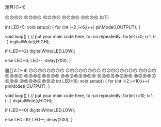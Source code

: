 題目1(1~4)

😠😠😠😠
😡😠😠😠
😠😡😠😠
😠😠😡😠
😠😠😠😡
如下:

int LED=5;
void setup() {
 for (int i=2 ;i<6;i++)
 pinMode(i,OUTPUT);
}

void loop() {
  // put your main code here, to run repeatedly:
  for(int i=5; i>1; i--)
    digitalWrite(i,HIGH);
    
  if (LED>=2)
   digitalWrite(LED,LOW);
     
  else
    LED=6;
    LED--;
   delay(200);
}


題目2:(1~8)
😠😠😠😠😠😠😠😠
😡😠😠😠😠😠😠😠
😠😡😠😠😠😠😠😠
😠😠😡😠😠😠😠😠
😠😠😠😡😠😠😠😠
😠😠😠😠😡😠😠😠
😠😠😠😠😠😡😠😠
😠😠😠😠😠😠😡😠
😠😠😠😠😠😠😠😡
int LED=10;
void setup() {
 for (int i=2 ;i<10;i++)
 pinMode(i,OUTPUT);
}

void loop() {
  // put your main code here, to run repeatedly:
  for(int i=10; i>1; i--)
    digitalWrite(i,HIGH);
    
  if (LED>=0)
   digitalWrite(LED,LOW);
     
  else
    LED=10;
    LED--;
   delay(200);
}
